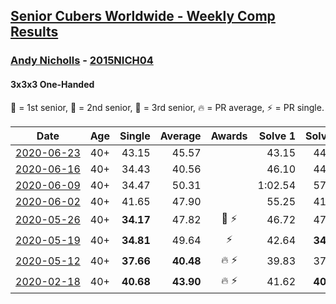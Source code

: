 <style>table {white-space: nowrap;}</style>

## [Senior Cubers Worldwide - Weekly Comp Results](/scw-comp/results/)
### [Andy Nicholls](../andy_nicholls.md) - [2015NICH04](https://www.worldcubeassociation.org/persons/2015NICH04?event=333oh)
#### 3x3x3 One-Handed

🥇 = 1st senior, 🥈 = 2nd senior, 🥉 = 3rd senior, 🔥 = PR average, ⚡ = PR single.

| Date | Age | Single | Average | Awards | Solve 1 | Solve 2 | Solve 3 | Solve 4 | Solve 5 | Video |
| :--: | :--: | --: | --: | :--: | --: | --: | --: | --: | --: | :-- |
| [2020-06-23](../../results/333oh/2020-06-23.md) | 40+ | 43.15 | 45.57 |  | 43.15 | 44.35 | 47.10 | 45.27 | 59.33 | [Link](https://www.facebook.com/events/722150235200875/permalink/726569768092255/) |
| [2020-06-16](../../results/333oh/2020-06-16.md) | 40+ | 34.43 | 40.56 |  | 46.10 | 44.67 | 41.30 | 34.43 | 35.70 | [Link](https://www.facebook.com/events/604103587178706/permalink/606533846935680/) |
| [2020-06-09](../../results/333oh/2020-06-09.md) | 40+ | 34.47 | 50.31 |  | 1:02.54 | 57.19 | 34.47 | 51.29 | 42.46 | [Link](https://www.facebook.com/events/903549840109576/permalink/904346860029874/) |
| [2020-06-02](../../results/333oh/2020-06-02.md) | 40+ | 41.65 | 47.90 |  | 55.25 | 41.65 | 43.06 | 48.63 | 52.01 | [Link](https://www.facebook.com/events/3373950429496747/permalink/3374539036104553/) |
| [2020-05-26](../../results/333oh/2020-05-26.md) | 40+ | **34.17** | 47.82 | 🥉 ⚡ | 46.72 | 47.74 | **34.17** | 49.01 | 1:00.60 | [Link](https://www.facebook.com/events/688407551989463/permalink/690047708492114/) |
| [2020-05-19](../../results/333oh/2020-05-19.md) | 40+ | **34.81** | 49.64 | ⚡ | 42.64 | **34.81** | 53.39 | 52.88 | 1:07.83 | [Link](https://www.facebook.com/events/1880761498725633/permalink/1884578361677280/) |
| [2020-05-12](../../results/333oh/2020-05-12.md) | 40+ | **37.66** | **40.48** | 🔥 ⚡ | 39.83 | 37.88 | 43.73 | 48.19 | **37.66** | [Link](https://www.facebook.com/events/546188069600739/permalink/546935109526035/) |
| [2020-02-18](../../results/333oh/2020-02-18.md) | 40+ | **40.68** | **43.90** | 🔥 ⚡ | 41.62 | **40.68** | 45.75 | 1:25.06 | 44.33 | [Link](https://www.facebook.com/events/1618332754973681/permalink/1618697511603872/) |


<!-- Global site tag (gtag.js) - Google Analytics -->
<script async src="https://www.googletagmanager.com/gtag/js?id=UA-86348435-3"></script>
<script>window.dataLayer = window.dataLayer || []; function gtag() {dataLayer.push(arguments);} gtag('js', new Date()); gtag('config', 'UA-86348435-3');</script>
